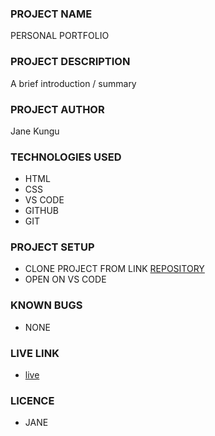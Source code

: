 ### PROJECT NAME
PERSONAL PORTFOLIO
### PROJECT DESCRIPTION
A brief introduction / summary 
### PROJECT AUTHOR
Jane Kungu
### TECHNOLOGIES USED 
- HTML
- CSS
- VS CODE
- GITHUB
- GIT
### PROJECT SETUP
- CLONE PROJECT FROM LINK [REPOSITORY](https://github.com/JaneWambuiKungu/Portfolio)
- OPEN ON VS CODE
### KNOWN BUGS
- NONE 
### LIVE LINK 
- [live](https://janewambuikungu.github.io/Portfolio/)
### LICENCE
- JANE 

